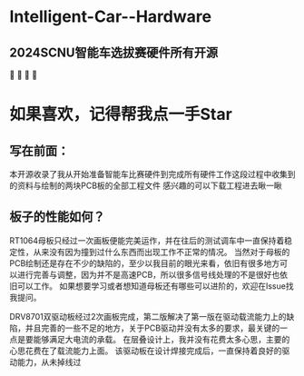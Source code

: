# Intelligent-Car--Hardware

## 2024SCNU智能车选拔赛硬件所有开源
🤩 🤩 🤩 🤩

# 如果喜欢，记得帮我点一手Star

## 写在前面：
本开源收录了我从开始准备智能车比赛硬件到完成所有硬件工作这段过程中收集到的资料与绘制的两块PCB板的全部工程文件
感兴趣的可以下载工程进去瞅一瞅



## 板子的性能如何？
RT1064母板只经过一次画板便能完美运作，并在往后的测试调车中一直保持着稳定性，从来没有因为撞到过什么东西而出现工作不正常的情况。
当然对于母板的PCB绘制还是存在不少的缺陷的，至少以我目前的眼光来看，依旧有很多地方可以进行完善与调整，因为并不是高速PCB，所以很多信号线处理的不是很好也依旧可以工作。
如果想要学习或者想知道母板还有哪些可以进阶的，欢迎在Issue找我提问。

DRV8701双驱动板经过2次画板完成，第二版解决了第一版在驱动载流能力上的缺陷，并且完善的一些不足的地方，关于PCB驱动并没有太多的要求，最关键的一点是要能够满足大电流的承载。
在层叠设计上，我并没有花费太多心思，主要的心思花费在了载流能力上面。
该驱动板在设计焊接完成后，一直保持着良好的驱动能力，从未掉线过

